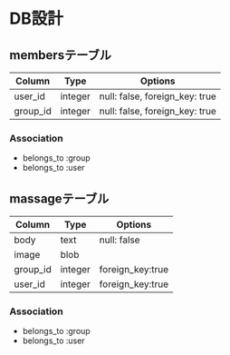 # DB設計

## membersテーブル

|Column|Type|Options|
|------|----|-------|
|user_id|integer|null: false, foreign_key: true|
|group_id|integer|null: false, foreign_key: true|

### Association
- belongs_to :group
- belongs_to :user

## massageテーブル
|Column|Type|Options|
|------|----|-------|
|body|text|null: false|
|image|blob||
|group_id|integer|foreign_key:true|
|user_id|integer|foreign_key:true|

### Association
- belongs_to :group
- belongs_to :user
